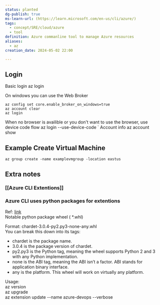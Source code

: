 ```yaml
---
status: planted
dg-publish: true
ms-learn-url: (https://learn.microsoft.com/en-us/cli/azure/)
tags:
  - concept/SRE/cloud/azure
  - tool
definition: Azure commanline tool to manage Azure resources
aliases:
  - az
creation_date: 2024-05-02 22:00

---
```



## Login

Basic login
    az login

On windows you can use the Web Broker

```
az config set core.enable_broker_on_windows=true
az account clear
az login
```

When no browser is availible or you don't want to use the browser, use device code flow
    az login --use-device-code
`
Account info
    az account show

## Example Create Virtual Machine

`az group create -name examplevmgroup -location eastus`


## Extra notes

### [[Azure CLI Extentions]]

### Azure CLI uses python packages for extentions

Ref: [link](https://github.com/Azure/azure-cli/tree/master)  
Notable python package wheel ( *.whl)

Format:
  chardet-3.0.4-py2.py3-none-any.whl  
You can break this down into its tags:

* chardet is the package name.
* 3.0.4 is the package version of chardet.
* py2.py3 is the Python tag, meaning the wheel supports Python 2 and 3 with any Python implementation.
* none is the ABI tag, meaning the ABI isn’t a factor. ABI stands for application binary interface.
* any is the platform. This wheel will work on virtually any platform.



Usage:  
az version  
az upgrade  
az extension update --name azure-devops --verbose
